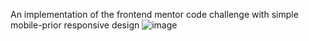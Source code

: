 An implementation of the frontend mentor code challenge with simple mobile-prior responsive design
![image](https://github.com/LucasSuL/pricing-card-frontend-mentor-challenge/assets/109936384/22b1e2f1-28ac-463a-8004-2e22578ed053)

